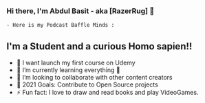 ### Hi there, I'm Abdul Basit - aka [RazerRug] 👋
    - Here is my Podcast Baffle Minds : 


## I'm a Student and a curious Homo sapien!!

- 🔭 I want launch my first course on Udemy
- 🌱 I’m currently learning everything 🤣
- 👯 I’m looking to collaborate with other content creators
- 🥅 2021 Goals: Contribute to Open Source projects
- ⚡ Fun fact: I love to draw and read books and play VideoGames.
